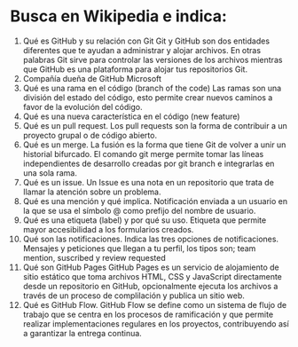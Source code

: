 # Busca en Wikipedia e indica:
1. Qué es GitHub y su relación con Git
  Git y GitHub son dos entidades diferentes que te ayudan a administrar y alojar archivos. En otras palabras Git sirve para controlar las versiones de los archivos mientras que GitHub es una plataforma para alojar tus repositorios Git.
2. Compañía dueña de GitHub
  Microsoft
3. Qué es una rama en el código (branch of the code)  Las ramas son una división del estado del código, esto permite crear nuevos caminos a favor de la evolución del código.
4. Qué es una nueva característica en el código (new feature) 
5. Qué es un pull request. Los pull requests son la forma de contribuir a un proyecto grupal o de código abierto.
6. Qué es un merge. La fusión es la forma que tiene Git de volver a unir un historial bifurcado. El comando git merge permite tomar las líneas independientes de desarrollo creadas por git branch e integrarlas en una sola rama.
7. Qué es un issue. Un Issue es una nota en un repositorio que trata de llamar la atención sobre un problema.
8. Qué es una mención y qué implica. Notificación enviada a un usuario en la que se usa el símbolo @ como prefijo del nombre de usuario.
9. Qué es una etiqueta (label) y por qué su uso. Etiqueta que permite mayor accesibilidad a los formularios creados.
10. Qué son las notificaciones. Indica las tres opciones de notificaciones. Mensajes y peticiones que llegan a tu perfil, los tipos son; team mention, suscribed y review requested
11. Qué son GitHub Pages 
GitHub Pages es un servicio de alojamiento de sitio estático que toma archivos HTML, CSS y JavaScript directamente desde un repositorio en GitHub, opcionalmente ejecuta los archivos a través de un proceso de complilación y publica un sitio web.
12. Qué es GitHub Flow. GitHub Flow se define como un sistema de flujo de trabajo que se centra en los procesos de ramificación y que permite realizar implementaciones regulares en los proyectos, contribuyendo así a garantizar la entrega continua.
